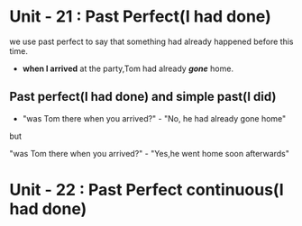 Unit - 21 : Past Perfect(I had done)
======
we use past perfect to say that something had already happened before this time.
 - **when I arrived** at the party,Tom had already ***gone*** home.

Past perfect(I had done) and simple past(I did)
--
 - "was Tom there when you arrived?"  - "No, he had already gone home"

 but

  "was Tom there when you arrived?" - "Yes,he went home soon afterwards"

  Unit - 22 : Past Perfect continuous(I had done)
  ======
